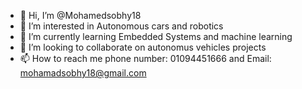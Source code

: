 - 👋 Hi, I’m @Mohamedsobhy18
- 👀 I’m interested in Autonomous cars and robotics
- 🌱 I’m currently learning Embedded Systems and machine learning
- 💞️ I’m looking to collaborate on autonomus vehicles projects
- 📫 How to reach me phone number: 01094451666 and Email: mohamadsobhy18@gmail.com

<!---
Mohamedsobhy18/Mohamedsobhy18 is a ✨ special ✨ repository because its `README.md` (this file) appears on your GitHub profile.
You can click the Preview link to take a look at your changes.
--->
